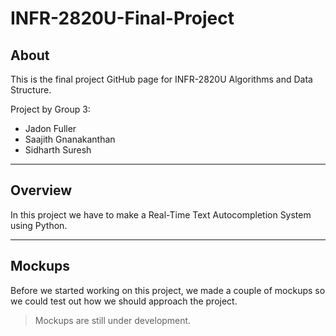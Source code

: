# INFR-2820U-Final-Project

## About

This is the final project GitHub page for INFR-2820U Algorithms and Data Structure.

Project by Group 3:
 - Jadon Fuller
 - Saajith Gnanakanthan
 - Sidharth Suresh

---

## Overview

In this project we have to make a Real-Time Text Autocompletion System using Python.

---

## Mockups

Before we started working on this project, we made a couple of mockups so we could test out how we should approach the 
project.

> Mockups are still under development.